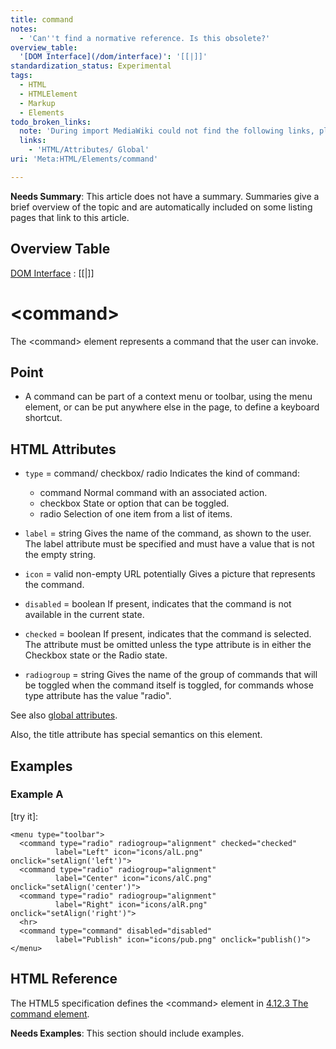 ```yaml
---
title: command
notes:
  - 'Can''t find a normative reference. Is this obsolete?'
overview_table:
  '[DOM Interface](/dom/interface)': '[[|]]'
standardization_status: Experimental
tags:
  - HTML
  - HTMLElement
  - Markup
  - Elements
todo_broken_links:
  note: 'During import MediaWiki could not find the following links, please fix and adjust this list.'
  links:
    - 'HTML/Attributes/ Global'
uri: 'Meta:HTML/Elements/command'

---
```

**Needs Summary**: This article does not have a summary. Summaries give a brief overview of the topic and are automatically included on some listing pages that link to this article.

## <span>Overview Table</span>

[DOM Interface](/dom/interface)
:   [[|]]

# <span>\<command\></span>

The \<command\> element represents a command that the user can invoke.

## <span>Point</span>

-   A command can be part of a context menu or toolbar, using the menu element, or can be put anywhere else in the page, to define a keyboard shortcut.

## <span>HTML Attributes</span>

-   `type` = command/ checkbox/ radio
    Indicates the kind of command:
    -   command
        Normal command with an associated action.
    -   checkbox
        State or option that can be toggled.
    -   radio
        Selection of one item from a list of items.

-   `label` = string
    Gives the name of the command, as shown to the user.
    The label attribute must be specified and must have a value that is not the empty string.

-   `icon` = valid non-empty URL potentially
    Gives a picture that represents the command.

-   `disabled` = boolean
    If present, indicates that the command is not available in the current state.

-   `checked` = boolean
    If present, indicates that the command is selected.
    The attribute must be omitted unless the type attribute is in either the Checkbox state or the Radio state.

-   `radiogroup` = string
    Gives the name of the group of commands that will be toggled when the command itself is toggled, for commands whose type attribute has the value "radio".

 See also [global attributes](/w/index.php?title=HTML/Attributes/_Global&action=edit&redlink=1).

Also, the title attribute has special semantics on this element.

## <span>Examples</span>

### <span>Example A</span>

[try it]:

    <menu type="toolbar">
      <command type="radio" radiogroup="alignment" checked="checked"
              label="Left" icon="icons/alL.png" onclick="setAlign('left')">
      <command type="radio" radiogroup="alignment"
              label="Center" icon="icons/alC.png" onclick="setAlign('center')">
      <command type="radio" radiogroup="alignment"
              label="Right" icon="icons/alR.png" onclick="setAlign('right')">
      <hr>
      <command type="command" disabled="disabled"
              label="Publish" icon="icons/pub.png" onclick="publish()">
    </menu>

## <span>HTML Reference</span>

The HTML5 specification defines the \<command\> element in [4.12.3 The command element](http://www.w3.org/TR/html5/interactive-elements.html#the-command-element).

**Needs Examples**: This section should include examples.

